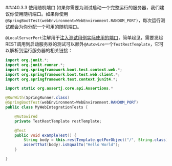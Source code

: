 ###40.3.3 使用随机端口
如果你需要为测试启动一个完整运行的服务器，我们建议你使用随机端口。如果你使用`@SpringBootTest(webEnvironment=WebEnvironment.RANDOM_PORT)`，每次运行测试都会为你分配一个可用的随机端口。

`@LocalServerPort`注解用于[注入测试用例实际使用的端口](http://docs.spring.io/spring-boot/docs/1.4.1.RELEASE/reference/htmlsingle/#howto-discover-the-http-port-at-runtime)，简单起见，需要发起REST调用到启动服务器的测试可以额外`@Autowire`一个`TestRestTemplate`，它可以解析到运行服务器的相关链接：
```java
import org.junit.*;
import org.junit.runner.*;
import org.springframework.boot.test.context.web.*;
import org.springframework.boot.test.web.client.*;
import org.springframework.test.context.junit4.*;

import static org.assertj.core.api.Assertions.*

@RunWith(SpringRunner.class)
@SpringBootTest(webEnvironment=WebEnvironment.RANDOM_PORT)
public class MyWebIntegrationTests {

    @Autowired
    private TestRestTemplate restTemplate;

    @Test
    public void exampleTest() {
        String body = this.restTemplate.getForObject("/", String.class);
        assertThat(body).isEqualTo("Hello World");
    }

}
```
